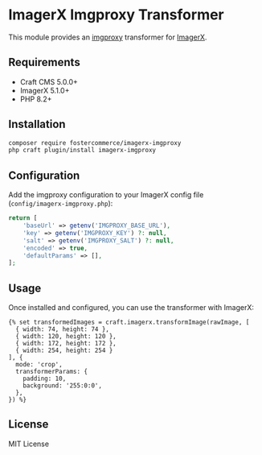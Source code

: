 # ImagerX Imgproxy Transformer

This module provides an [imgproxy](https://imgproxy.net/) transformer for [ImagerX](https://github.com/spacecatninja/craft-imager-x).

## Requirements

- Craft CMS 5.0.0+
- ImagerX 5.1.0+
- PHP 8.2+

## Installation

```bash
composer require fostercommerce/imagerx-imgproxy
php craft plugin/install imagerx-imgproxy
```

## Configuration

Add the imgproxy configuration to your ImagerX config file (`config/imagerx-imgproxy.php`):

```php
return [
    'baseUrl' => getenv('IMGPROXY_BASE_URL'),
    'key' => getenv('IMGPROXY_KEY') ?: null,
    'salt' => getenv('IMGPROXY_SALT') ?: null,
    'encoded' => true,
    'defaultParams' => [],
];
```

## Usage

Once installed and configured, you can use the transformer with ImagerX:

```twig
{% set transformedImages = craft.imagerx.transformImage(rawImage, [
  { width: 74, height: 74 },
  { width: 120, height: 120 },
  { width: 172, height: 172 },
  { width: 254, height: 254 }
], {
  mode: 'crop',
  transformerParams: {
    padding: 10,
    background: '255:0:0',
  },
}) %}
```

## License

MIT License 
